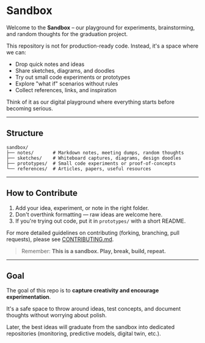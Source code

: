 # Sandbox

Welcome to the **Sandbox** – our playground for experiments, brainstorming, and random thoughts for the graduation project.

This repository is not for production-ready code. Instead, it's a space where we can:
- Drop quick notes and ideas
- Share sketches, diagrams, and doodles
- Try out small code experiments or prototypes
- Explore "what if" scenarios without rules
- Collect references, links, and inspiration

Think of it as our digital playground where everything starts before becoming serious.

---

## Structure

```
sandbox/
├── notes/       # Markdown notes, meeting dumps, random thoughts
├── sketches/    # Whiteboard captures, diagrams, design doodles
├── prototypes/  # Small code experiments or proof-of-concepts
└── references/  # Articles, papers, useful resources
```

---

## How to Contribute

1. Add your idea, experiment, or note in the right folder.
2. Don't overthink formatting — raw ideas are welcome here.
3. If you're trying out code, put it in `prototypes/` with a short README.

For more detailed guidelines on contributing (forking, branching, pull requests), please see [CONTRIBUTING.md](CONTRIBUTING.md).

> Remember: **This is a sandbox. Play, break, build, repeat.**

---

## Goal

The goal of this repo is to **capture creativity and encourage experimentation**.

It's a safe space to throw around ideas, test concepts, and document thoughts without worrying about polish.

Later, the best ideas will graduate from the sandbox into dedicated repositories (monitoring, predictive models, digital twin, etc.).
